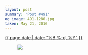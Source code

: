 ```yaml
---
layout: post
summary: 'Post #491'
og_image: 491-1280.jpg
taken: May 21, 2016
---
```


<div class="post">
 <time>
  <a href="/491">
   {{ page.date | date: "%B %-d, %Y" }}
  </a>
 </time>
 <a href="/491">
  <figure data-taken="5/21/2016">
   <img sizes="(min-width: 700px) 50vw, calc(100vw - 2rem)" src="{{ site.assets_url }}/491-640.jpg" srcset="{{ site.assets_url }}/491-1280.jpg 1280w, {{ site.assets_url }}/491-960.jpg 960w, {{ site.assets_url }}/491-640.jpg 640w, {{ site.assets_url }}/491-320.jpg 320w"/>
  </figure>
 </a>
</div>

